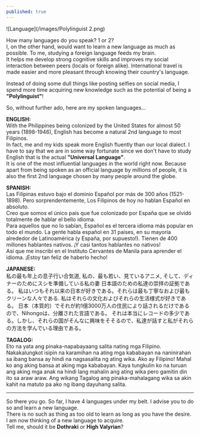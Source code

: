```yaml
---
published: true
---
```

![Language](/images/Polylinguist 2.png)

How many languages do you speak? 1 or 2?   
I, on the other hand, would want to learn a new language as much as possible. 
To me, studying a foreign language feeds my brain.   
It helps me develop strong cognitive skills and improves my social interaction between peers (locals or foreign alike). International travel is made easier and more pleasant through knowing their country's language.

Instead of doing some dull things like posting selfies on social media, I spend more time acquiring new knowledge such as the potential of being a **"Polylinguist"**!

So, without further ado, here are my spoken languages...

**ENGLISH:**   
With the Philippines being colonized by the United States for almost 50 years (1898-1946), English has become a natural 2nd language to most Filipinos.   
In fact, me and my kids speak more English fluently than our local dialect. I have to say that we are in some way fortunate since we don't have to study English that is the actual **"Universal Language"**.   
It is one of the most influential languages in the world right now. Because apart from being spoken as an official language by millions of people, it is also the first 2nd language chosen by many people around the globe.

**SPANISH:**   
Las Filipinas estuvo bajo el dominio Español por más de 300 años (1521-1898). Pero sorprendentemente, Los Filipinos de hoy no hablan Español en absoluto.   
Creo que somos el único país que fue colonizado por España que se olvidó totalmente de hablar el bello idioma.   
Para aquellos que no lo sabían, Español es el tercera idioma más popular en todo el mundo. La gente habla español en 31 países, en su mayoría alrededor de Latinoamérica (y España, por supuesto!). Tienen de 400 millones hablantes nativos. ¡Y casi tantos hablantes no nativos!   
Así que me inscribí en el Instituto Cervantes de Manila para aprender el idioma. ¡Estoy tan feliz de haberlo hecho!

**JAPANESE:**  
私の最も年上の息子行い合気道, 私の、最も若い、見ているアニメ, そして、ディナーのためにスシを準備している私の妻 日本語のための私達の崇拝の証拠である。
私はいつもそれ以来の日本が好きである。それらは最も丁寧なおよび最もクリーンな人々である.  私はそれらの文化およびそれらの生活様式が好きである。
日本（本質的）でそれが約1億3000万人の住民により話されるだけであるので、Nihongoは、分離された言語である。
それは本当にレコードの多少である。しかし、それらの国がそんなに興味をそそるので、私達が話すと私がそれらの方法を学んでいる理由である。

**TAGALOG:**   
Eto na yata ang pinaka-napabayaang salita nating mga Filipino. Nakakalungkot isipin na karamihan na ating mga kababayan na naninirahan sa ibang bansa ay hindi na nagsasalita ng ating wika. 
Ako ay Filipino! Mahal ko ang aking bansa at aking mga kababayan. Kaya tungkulin ko na turuan ang aking mga anak na hindi lang mahalin ang ating wika pero gamitin din ito sa araw araw.
Ang wikang Tagalog ang pinaka-mahalagang wika sa akin kahit na matuto pa ako ng ibang dayuhang salita.

-------------------------------------------------------------------------

So there you go. So far, I have 4 languages under my belt. I advise you to do so and learn a new language.   
There is no such as thing as too old to learn as long as you have the desire.
I am now thinking of a new language to acquire.   
Tell me, should it be **Dothraki** or **High Valyrian**?

